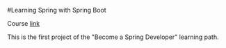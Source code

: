#Learning Spring with Spring Boot

Course [link](https://www.linkedin.com/learning/learning-spring-with-spring-boot-2?contextUrn=urn%3Ali%3AlyndaLearningPath%3A5b101b04498e06fb6e2d8785)

This is the first project of the "Become a Spring Developer" learning path.